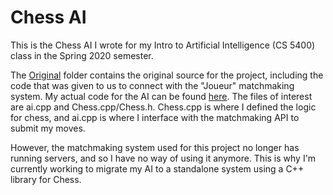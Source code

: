 # Chess AI

This is the Chess AI I wrote for my Intro to Artificial Intelligence (CS 5400) class in the Spring 2020 semester.

The [Original](Original/) folder contains the original source for the project, including the code that was given to us to connect with the "Joueur" matchmaking system. My actual code for the AI can be found [here](Original/games/chess). The files of interest are ai.cpp and Chess.cpp/Chess.h. Chess.cpp is where I defined the logic for chess, and ai.cpp is where I interface with the matchmaking API to submit my moves.

However, the matchmaking system used for this project no longer has running servers, and so I have no way of using it anymore. This is why I'm currently working to migrate my AI to a standalone system using a C++ library for Chess.